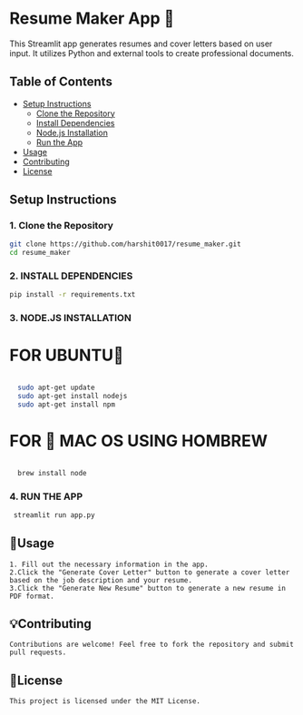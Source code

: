 # Resume Maker App 🥂



This Streamlit app generates resumes and cover letters based on user input. It utilizes Python and external tools to create professional documents.

## Table of Contents

- [Setup Instructions](#setup-instructions)
  - [Clone the Repository](#1-clone-the-repository)
  - [Install Dependencies](#2-install-dependencies)
  - [Node.js Installation](#3-nodejs-installation)
  - [Run the App](#4-run-the-app)
- [Usage](#usage)
- [Contributing](#contributing)
- [License](#license)

## Setup Instructions

### 1. Clone the Repository

```bash
git clone https://github.com/harshit0017/resume_maker.git
cd resume_maker
```

### 2. INSTALL DEPENDENCIES 
```bash
pip install -r requirements.txt
```
### 3. NODE.JS INSTALLATION
 # FOR UBUNTU🥋
```bash

  sudo apt-get update
  sudo apt-get install nodejs
  sudo apt-get install npm
```
 # FOR 🍎 MAC OS USING HOMBREW
```bash

  brew install node
```
### 4. RUN THE APP
```bash
 streamlit run app.py
```
## 🦍Usage
    1. Fill out the necessary information in the app.
    2.Click the "Generate Cover Letter" button to generate a cover letter based on the job description and your resume.
    3.Click the "Generate New Resume" button to generate a new resume in PDF format.
## 💡Contributing
    Contributions are welcome! Feel free to fork the repository and submit pull requests.

## 📡License
    This project is licensed under the MIT License.


